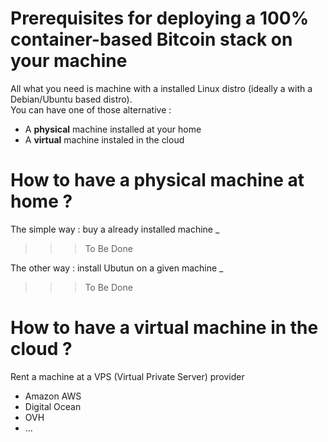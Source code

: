 Prerequisites for deploying a 100% container-based Bitcoin stack on your machine
==
All what you need is machine with a installed Linux distro (ideally a with a Debian/Ubuntu based distro).   
You can have one of those alternative : 
* A __physical__ machine installed at your home
* A __virtual__ machine instaled in the cloud

How to have a physical machine at home ?
==
The simple way : buy a already installed machine
_
>>> To Be Done

The other way : install Ubutun on a given machine
_
>>> To Be Done

How to have a virtual machine in the cloud ?
==
Rent a machine at a VPS (Virtual Private Server) provider 
* Amazon AWS
* Digital Ocean
* OVH
* ...
